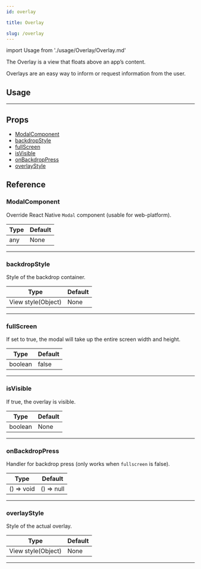 ```yaml
---
id: overlay

title: Overlay

slug: /overlay
---
```


import Usage from './usage/Overlay/Overlay.md'

The Overlay is a view that floats above an app’s content.

Overlays are an easy way to inform or request information from the user.

## Usage

<Usage />

---

## Props

- [ModalComponent](#ModalComponent)
- [backdropStyle](#backdropStyle)
- [fullScreen](#fullScreen)
- [isVisible](#isVisible)
- [onBackdropPress](#onBackdropPress)
- [overlayStyle](#overlayStyle)

## Reference

### ModalComponent

Override React Native `Modal` component (usable for web-platform).

| Type | Default |
| ---- | ------- |
| any  | None    |

---

### backdropStyle

Style of the backdrop container.

| Type               | Default |
| ------------------ | ------- |
| View style(Object) | None    |

---

### fullScreen

If set to true, the modal will take up the entire screen width and height.

| Type    | Default |
| ------- | ------- |
| boolean | false   |

---

### isVisible

If true, the overlay is visible.

| Type    | Default |
| ------- | ------- |
| boolean | None    |

---

### onBackdropPress

Handler for backdrop press (only works when `fullscreen` is false).

| Type       | Default    |
| ---------- | ---------- |
| () => void | () => null |

---

### overlayStyle

Style of the actual overlay.

| Type               | Default |
| ------------------ | ------- |
| View style(Object) | None    |

---

